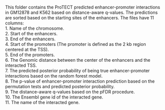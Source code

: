 This folder contains the ProTECT predicted enhancer-promoter interactions in GM12878 and K562 based on distance-aware q-values. The predictions are sorted based on the starting sites of the enhancers. 
The files have 11 columns:
<br />1. Name of the chromosome.
<br />2. Start of the enhancers.
<br />3. End of the enhancers.
<br />4. Start of the promoters (The promoter is defined as the 2 kb region centered at the TSS).
<br />5. End of the promoters.
<br />6. The Genomic distance between the center of the enhancers and the interacted TSS.
<br />7. The predicted posterior probability of being true enhancer-promoter interactions based on the random forest model.
<br />8. The p-value of enhancer-promoter interaction prediction based on the permutation tests and predicted posterior probability.
<br />9. The distance-aware q-values based on the pFDR procedure.
<br />10. The Ensembl gene id of the interacted gene.
<br />11. The name of the interacted gene.
